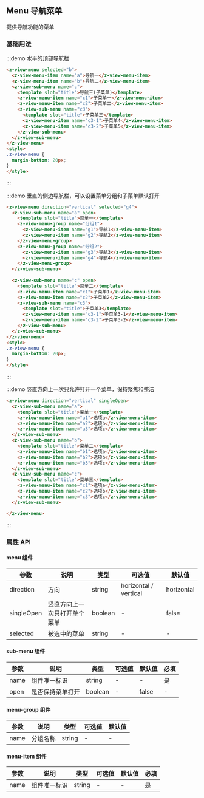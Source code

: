 ## Menu 导航菜单
提供导航功能的菜单

### 基础用法
:::demo 水平的顶部导航栏
```html
<z-view-menu selected="b">
  <z-view-menu-item name="a">导航一</z-view-menu-item>
  <z-view-menu-item name="b">导航二</z-view-menu-item>
  <z-view-sub-menu name="c">
    <template slot="title">导航三(子菜单)</template>
    <z-view-menu-item name="c1">子菜单一</z-view-menu-item>
    <z-view-menu-item name="c2">子菜单二</z-view-menu-item>
    <z-view-sub-menu name="c3">
      <template slot="title">子菜单三</template>
      <z-view-menu-item name="c3-1">子菜单4</z-view-menu-item>
      <z-view-menu-item name="c3-2">子菜单5</z-view-menu-item>
    </z-view-sub-menu>
  </z-view-sub-menu>
</z-view-menu>
<style>
.z-view-menu {
  margin-bottom: 20px;
}
</style>
```
:::

:::demo 垂直的侧边导航栏，可以设置菜单分组和子菜单默认打开
```html
<z-view-menu direction="vertical" selected="g4">
  <z-view-sub-menu name="a" open>
    <template slot="title">菜单一</template>
    <z-view-menu-group name="分组1">
      <z-view-menu-item name="g1">导航1</z-view-menu-item>
      <z-view-menu-item name="g2">导航2</z-view-menu-item>
    </z-view-menu-group>
    <z-view-menu-group name="分组2">
      <z-view-menu-item name="g3">导航3</z-view-menu-item>
      <z-view-menu-item name="g4">导航4</z-view-menu-item>
    </z-view-menu-group>
  </z-view-sub-menu>
  
  <z-view-sub-menu name="c" open>
    <template slot="title">菜单二</template>
    <z-view-menu-item name="c1">子菜单1</z-view-menu-item>
    <z-view-menu-item name="c2">子菜单2</z-view-menu-item>
    <z-view-sub-menu name="c3">
      <template slot="title">子菜单3</template>
      <z-view-menu-item name="c3-1">子菜单3-1</z-view-menu-item>
      <z-view-menu-item name="c3-2">子菜单3-2</z-view-menu-item>
    </z-view-sub-menu>
  </z-view-sub-menu>
</z-view-menu>
<style>
.z-view-menu {
  margin-bottom: 20px;
}
</style>
```
:::

:::demo 竖直方向上一次只允许打开一个菜单，保持聚焦和整洁
```html
<z-view-menu direction="vertical" singleOpen>
  <z-view-sub-menu name="a">
    <template slot="title">菜单一</template>
    <z-view-menu-item name="a1">选项a</z-view-menu-item>
    <z-view-menu-item name="a2">选项b</z-view-menu-item>
    <z-view-menu-item name="a3">选项c</z-view-menu-item>
  </z-view-sub-menu>
  <z-view-sub-menu name="b">
    <template slot="title">菜单二</template>
    <z-view-menu-item name="b1">选项a</z-view-menu-item>
    <z-view-menu-item name="b2">选项b</z-view-menu-item>
    <z-view-menu-item name="b3">选项c</z-view-menu-item>
  </z-view-sub-menu>
  <z-view-sub-menu name="c">
    <template slot="title">菜单三</template>
    <z-view-menu-item name="c1">选项a</z-view-menu-item>
    <z-view-menu-item name="c2">选项b</z-view-menu-item>
    <z-view-menu-item name="c3">选项c</z-view-menu-item>
  </z-view-sub-menu>

</z-view-menu>
```
:::

### 属性 API
#### menu 组件

| 参数      | 说明    | 类型      | 可选值       | 默认值   |
|---------- |-------- |---------- |-------------  |-------- |
| direction     | 方向   | string    |   horizontal / vertical |     horizontal    |
| singleOpen | 竖直方向上一次只打开单个菜单   | boolean    |  - |     false    |
| selected | 被选中的菜单 | string | - | - |

#### sub-menu 组件
| 参数      | 说明    | 类型      | 可选值       | 默认值   | 必填 |
|---------- |-------- |---------- |-------------  |-------- | ------- |
| name     | 组件唯一标识   | string    |   - |     -    | 是 |
| open | 是否保持菜单打开 | boolean | - | false | -

#### menu-group 组件
| 参数      | 说明    | 类型      | 可选值       | 默认值   |
|---------- |-------- |---------- |-------------  |-------- |
| name     | 分组名称   | string    |   - |     -    |

#### menu-item 组件
| 参数      | 说明    | 类型      | 可选值       | 默认值   | 必填 |
|---------- |-------- |---------- |-------------  |-------- | ------- |
| name     | 组件唯一标识   | string    |   - |     -    | 是 |